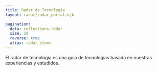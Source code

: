 ```yaml
---
title: Radar de Tecnologia
layout: radar/radar_portal.njk

pagination:
  data: collections.radar
  size: 50
  reverse: true
  alias: radar_items
---
```


El radar de tecnología es una guía de tecnologías basada en nuestras experiencias y estudidos.